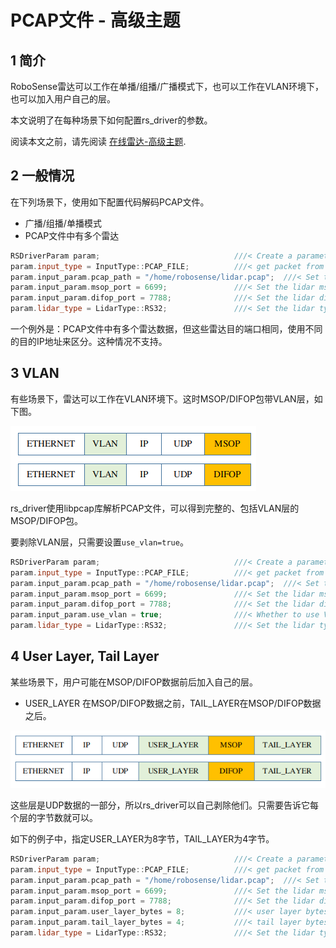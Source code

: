 # PCAP文件 - 高级主题

## 1 简介

RoboSense雷达可以工作在单播/组播/广播模式下，也可以工作在VLAN环境下，也可以加入用户自己的层。

本文说明了在每种场景下如何配置rs_driver的参数。

阅读本文之前，请先阅读 [在线雷达-高级主题](./online_lidar_advanced_topics.md).

## 2 一般情况

在下列场景下，使用如下配置代码解码PCAP文件。
+ 广播/组播/单播模式
+ PCAP文件中有多个雷达

```c++
RSDriverParam param;                              ///< Create a parameter object
param.input_type = InputType::PCAP_FILE;          ///< get packet from online lidar
param.input_param.pcap_path = "/home/robosense/lidar.pcap";  ///< Set the pcap file path
param.input_param.msop_port = 6699;               ///< Set the lidar msop port number, the default is 6699
param.input_param.difop_port = 7788;              ///< Set the lidar difop port number, the default is 7788
param.lidar_type = LidarType::RS32;               ///< Set the lidar type.
```

一个例外是：PCAP文件中有多个雷达数据，但这些雷达目的端口相同，使用不同的目的IP地址来区分。这种情况不支持。

## 3 VLAN

有些场景下，雷达可以工作在VLAN环境下。这时MSOP/DIFOP包带VLAN层，如下图。

![](./img/12_vlan_layer.png)

rs_driver使用libpcap库解析PCAP文件，可以得到完整的、包括VLAN层的MSOP/DIFOP包。

要剥除VLAN层，只需要设置`use_vlan=true`。

```c++
RSDriverParam param;                              ///< Create a parameter object
param.input_type = InputType::PCAP_FILE;          ///< get packet from online lidar
param.input_param.pcap_path = "/home/robosense/lidar.pcap";  ///< Set the pcap file path
param.input_param.msop_port = 6699;               ///< Set the lidar msop port number, the default is 6699
param.input_param.difop_port = 7788;              ///< Set the lidar difop port number, the default is 7788
param.input_param.use_vlan = true;                ///< Whether to use VLAN layer.
param.lidar_type = LidarType::RS32;               ///< Set the lidar type.
```

## 4 User Layer, Tail Layer 


某些场景下，用户可能在MSOP/DIFOP数据前后加入自己的层。
+ USER_LAYER 在MSOP/DIFOP数据之前，TAIL_LAYER在MSOP/DIFOP数据之后。

![](./img/12_user_layer.png)

这些层是UDP数据的一部分，所以rs_driver可以自己剥除他们。只需要告诉它每个层的字节数就可以。

如下的例子中，指定USER_LAYER为8字节，TAIL_LAYER为4字节。

```c++
RSDriverParam param;                              ///< Create a parameter object
param.input_type = InputType::PCAP_FILE;          ///< get packet from online lidar
param.input_param.pcap_path = "/home/robosense/lidar.pcap";  ///< Set the pcap file path
param.input_param.msop_port = 6699;               ///< Set the lidar msop port number, the default is 6699
param.input_param.difop_port = 7788;              ///< Set the lidar difop port number, the default is 7788
param.input_param.user_layer_bytes = 8;           ///< user layer bytes. there is no user layer if it is 0
param.input_param.tail_layer_bytes = 4;           ///< tail layer bytes. there is no user layer if it is 0
param.lidar_type = LidarType::RS32;               ///< Set the lidar type.
```















